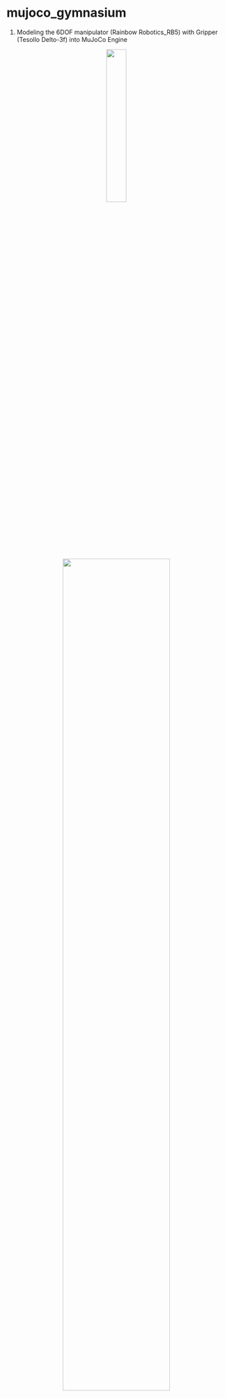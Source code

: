 # mujoco_gymnasium

1. Modeling the 6DOF manipulator (Rainbow Robotics_RB5) with Gripper (Tesollo Delto-3f) into MuJoCo Engine

<p align="center">
  <img width="30%" src="https://github.com/john2choi/mujoco_gymnasium/assets/28641977/39b21437-b77a-4f46-a265-99cbd92c828f.gif">
  <img width="70%" src="https://github.com/john2choi/mujoco_gymnasium/assets/28641977/5c6ca05e-6b6e-4aab-9ffc-4329b4bc75e8.gif">
</p>


2. Moving the oriented object to the target position (center of 3 fingers) for generating pick points
  - Tesollo Delto-3f + BRKT
  - Use PID Controller
  - Reset if the object collides with the gripper

<p align="center">
  <img width="70%" src="https://github.com/john2choi/mujoco_gymnasium/assets/28641977/32ff6247-a7d2-4e7c-98e0-014a127219c1)https://github.com/john2choi/mujoco_gymnasium/assets/28641977/32ff6247-a7d2-4e7c-98e0-014a127219c1.gif">
</p>



